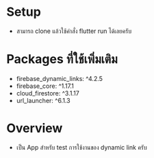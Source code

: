 # Setup

- สามารถ clone แล้วใช้คำสั่ง flutter run ได้เลยครับ

# Packages ที่ใช้เพิ่มเติม

- firebase_dynamic_links: ^4.2.5
- firebase_core: ^1.17.1
- cloud_firestore: ^3.1.17
- url_launcher: ^6.1.3

# Overview

- เป็น App สำหรับ test การใช้งานของ dynamic link ครับ

